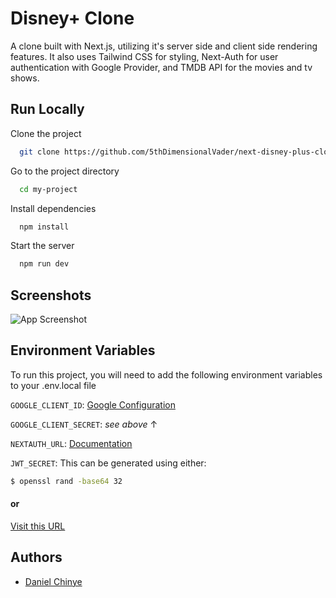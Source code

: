 
# Disney+ Clone

A clone built with Next.js, utilizing it's server side and client side rendering features. It also uses Tailwind CSS for styling, Next-Auth for user authentication with Google Provider, and TMDB API for the movies and tv shows.

## Run Locally

Clone the project

```bash
  git clone https://github.com/5thDimensionalVader/next-disney-plus-clone.git
```

Go to the project directory

```bash
  cd my-project
```

Install dependencies

```bash
  npm install
```

Start the server

```bash
  npm run dev
```


## Screenshots

![App Screenshot](https://via.placeholder.com/468x300?text=App+Screenshot+Here)


## Environment Variables

To run this project, you will need to add the following environment variables to your .env.local file

`GOOGLE_CLIENT_ID`: [ Google Configuration](https://console.developers.google.com/apis/credentials) 

`GOOGLE_CLIENT_SECRET`: *see above* &#8593;

`NEXTAUTH_URL`: [Documentation](https://next-auth.js.org/configuration/options#nextauth_url)

`JWT_SECRET`: This can be generated using either: 
```bash
$ openssl rand -base64 32
```
#### or

[Visit this URL](https://generate-secret.vercel.app/32)
## Authors

- [Daniel Chinye](https://github.com/5thDimensionalVader)

